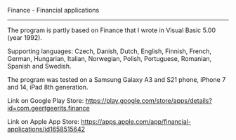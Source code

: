 Finance - Financial applications
________________________________

The program is partly based on Finance that I wrote in Visual Basic 5.00 (year 1992).

Supporting languages: Czech, Danish, Dutch, English, Finnish, French, German, Hungarian, Italian, Norwegian, Polish, Portuguese, Romanian, Spanish and Swedish.

The program was tested on a Samsung Galaxy A3 and S21 phone, iPhone 7 and 14, iPad 8th generation.

Link on Google Play Store:
https://play.google.com/store/apps/details?id=com.geertgeerits.finance

Link on Apple App Store:
https://apps.apple.com/app/financial-applications/id1658515642
